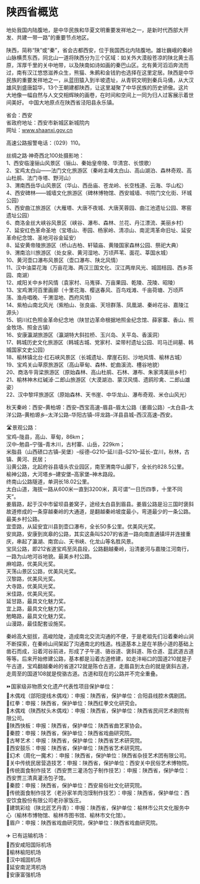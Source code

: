 # 陕西省概览  
地处我国内陆腹地，是中华民族和华夏文明重要发祥地之一，是新时代西部大开发、共建一带一路”的重要节点地区。  

陕西，简称“陕”或“秦”，省会古都西安，位于我国西北内陆腹地。雄壮巍峨的秦岭山脉横贯东西，同北山一道将陕西分为三个区域：如关外大漠般苍凉的陕北黄士高原，浑厚千里的关中地带，以及陕南如诗如画的秦巴山区。北有黄河滔滔奔流而过，南有汉江悠悠滋养众生，熊猫、朱鹮和金钱豹也选择在这里定居。陕西是中华民族的重要发祥地之一，从蓝田猿入到半坡遗址，从青铜文明到秦兵马俑，从大汉雄风到盛唐韶华，13个王朝建都陕西，让这里凝聚了中华民族的历史骄傲。这片大地像一幅自然与人文交相辉映的画卷，在时间和空间上一同为归人过客展示着世间美好。 中国大地原点在陕西省泾阳县永乐镇。  

省会：西安  
省政府地址：西安市新城区新城院内  
网址：<a href="http://www.shaanxi.gov.cn" target="_blank">www.shaanxi.gov.cn</a>  

高速公路报警电话：（029）110。  

丝绸之路·神奇西北100处摄影地：  
1、西安临潼骊山风景区（骊山、秦始皇帝陵、华清宫、长恨歌）  
2、宝鸡太白山——法门文化旅游区（秦岭主峰太白山、高山湖泊、森林奇观、高山杜鹃、法门寺塔、野河山）  
3、渭南西岳华山风景区（华山、西岳庙、苍龙岭、长空栈道、云海、华山松）  
4、西安碑林——城墙文化旅游区（碑林博物馆、西安城墙、书院门文化街、环城公园）  
5、西安曲江旅游区（大雁塔、大唐不夜城、大唐芙蓉园、曲江池遗址公园、寒窑遗址公园）  
6、商洛金丝大峡谷风景区（峡谷、瀑布、森林、兰花、丹江漂流、美丽乡村）  
7、延安红色革命圣地（宝塔山、枣园、杨家岭、清凉山、南泥湾革命旧址、延安革命纪念馆、圣地河谷金延安）  
8、延安黄帝陵旅游区（桥山古柏、轩辕庙、黄陵国家森林公园、祭祀大典）  
9、渭南洽川旅游区（处女泉、黄河湿地、万顷芦苇、面花、莘国水城）  
10、黄河壶口瀑布风景区（壶口瀑布、陕北风情）  
11、汉中油菜花海（万亩花海、两汉三国文化、汉江两岸风光、城固桔园、西乡茶园、南湖）  
12、咸阳关中乡村风情（袁家村、马嵬驿、万亩果园、乾陵、茂陵、昭陵）  
13、宝鸡渭河百里画廊（十里花海、樱送春风、百鸟戏滩、千亩荷塘、万顷芦荡、渔舟唱晚、千渭湿地、西府风情）  
14、紫柏山南北风光（紫柏山、张良庙、天坦群落、凤凰湖、秦岭花谷、嘉陵江源头）  
15、铜川红色照金革命纪念地（陕甘边革命根据地照金纪念馆、薛家寨、香山、照金牧场、照金古镇）  
16、安康瀛湖旅游区（瀛湖特大斜拉桥、玉兴岛、关平岛、香溪洞）  
17、韩城历史文化旅游区（韩城古城、党家村、梁带村遗址公园、司马迁祠墓、韩城国家文史公园）  
18、榆林镇北台·红石峡风景区（长城遗址、摩崖石刻、沙地风情、榆林古城）  
19、宝鸡关山草原旅游区（高山草甸、森林、蛇曲溪流、槽谷地貌）  
20、商洛牛背梁旅游区（原始森林、高山杜鹃、石林、瀑布、朱家湾美丽乡村）  
21、榆林神木红碱淖·二郎山旅游区（大漠湖泊、蒙汉风情、遗鸥珍禽、二郎山雄姿）  
22、汉中黎坪旅游区（原始森林、天书崖、中华龙山、瀑布奇观、米仓山风光）  

秋天秦岭：西安–黄柏塬：西安–西宝高速–眉县–眉太公路（姜眉公路）–太白县–太洋公路–黄柏塬乡–太洋公路–华阳古镇–坪龙路–洋县县城–西汉高速–西安。  

🛣️景观公路：  
宝鸡–陇县，高山、草甸，86km；  
汉中–勉县–宁强–青木川，古村寨、山岳，229km；  
米脂县（山西碛口古镇–吴堡）–绥德–G210–延川县–S210–延长–宜川，秋林，古镇、黄河、民居；  
沿黄公路，北起府谷县墙头农业园区，南至渭南华山脚下，全长约828.5公里。  
榆神公路，大河塔乡–建安堡–高家堡–神木路段。  
终南山公路隧道，单洞长18.02公里。  
太白山道，海拔一路从600米一直到3200米，真可谓“一日历四季，十里不同天”。  
姜眉路，起于汉中市留坝县姜窝子，途经太白县到眉县。姜眉公路是沿三国时褒斜故道修成的一条穿越秦岭的大通道，是翻越秦岭坡度最小，弯道最少的一条公路。最美乡村公路。  
宜壶路，从延安宜川县到壶口瀑布，全长50多公里。优美风光奖。  
安岚路，安康到岚皋的公路，其实这条叫S207的省道一路向南直通镇坪并连接重庆，串起了瀛湖、南宫山、天书峡、化龙山等名胜风景。  
宝凤公路，即212省道宝鸡至凤县段，公路翻越秦岭，沿清姜河与嘉陵江河南行，一路为山地河谷地貌。最美乡村公路。  
麻哈路，优美风光奖。  
天荡山景区公路，优美风光奖。  
汉黎路，优美风光奖。  
大寺路，优美风光奖。  
米佳路，优美风光奖。  
延甘路，最具文化魅力奖。  
宜上路，最具文化魅力奖。  
勉略路，最具文化魅力奖。  
山漫路，最佳配套设施奖。  

秦岭高大挺拔，高峻险陡，造成南北交流沟通的不便，于是老祖先们沿着秦岭山涧不断探索，在秦岭山间架起了沟通南北的栈道。栈道基本上是在羊肠小道的基础上凿石而成，沿着河谷前进，形成了子午道、骆谷道、褒斜道、陈仓道、蓝武道古道等等。后来开始修建公路，基本都是沿着古道修建，如走沣峪口的国道210就是子午古道，宝鸡翻越秦岭的省道212就是陈仓古道，走眉县到太白的就是褒斜古道，走周至的国道108就是傥骆古道。古道和现在的公路并不完全重叠。  

⏩国家级非物质文化遗产代表性项目保护单位：  
🔸木偶戏（郃阳提线木偶戏）：申报：陕西省，保护单位：合阳县线腔木偶剧团。  
🔸红拳：申报：陕西省，保护单位：陕西红拳文化研究会。  
🔸木偶戏（陕西杖头木偶戏）：申报：陕西省，保护单位：陕西省民间艺术剧院有限公司。  
🔸陕西快板：申报：陕西省，保护单位：陕西省曲艺家协会。  
🔸秦腔：申报：陕西省，保护单位：陕西省戏曲研究院。  
🔸古琴艺术：申报：陕西省，保护单位：陕西省艺术研究院。  
🔸西安鼓乐：申报：陕西省，保护单位：陕西省艺术研究院。  
🔸幻术（周化一魔术）：申报：陕西省，保护单位：陕西省杂技艺术团有限公司。  
🔸关中传统民居营造技艺：申报：陕西省，保护单位：西安关中民俗艺术博物院。  
🔸传统面食制作技艺（西安贾三灌汤包子制作技艺）：申报：陕西省，保护单位：西安贾三清真灌汤包子馆。  
🔸秦腔：申报：陕西省，保护单位：西安易俗社文化研究院。  
🔸传统面食制作技艺（老孙家羊肉泡馍制作技艺）：申报：陕西省，保护单位：西安饮食股份有限公司老孙家饭庄。  
🔸建筑彩绘（陕北匠艺丹青）：申报：陕西省，保护单位：榆林市公共文化服务中心（榆林市博物馆、榆林市图书馆、榆林市文化馆）。  
🔸眉户：申报：陕西省戏曲研究院，保护单位：陕西省戏曲研究院。  

✈️ 已有运输机场：  
🔸西安咸阳国际机场  
🔸榆林榆阳机场  
🔸汉中城固机场  
🔸延安南泥湾机场  
🔸安康富强机场  

